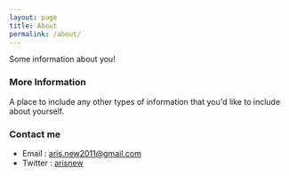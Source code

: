 ```yaml
---
layout: page
title: About
permalink: /about/
---
```


Some information about you!

### More Information

A place to include any other types of information that you'd like to include about yourself.

### Contact me

  * Email : [aris.new2011@gmail.com](mailto:aris.new2011@gmail.com)
  * Twitter : [arisnew](http://twitter.com/arisnew)
